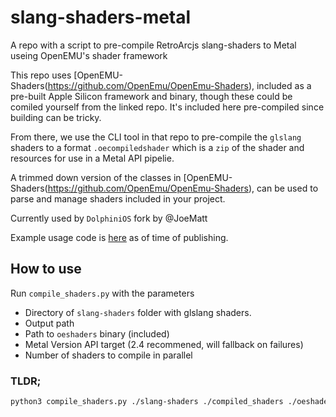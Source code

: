 # slang-shaders-metal

A repo with a script to pre-compile RetroArcjs slang-shaders to Metal useing OpenEMU's shader framework

This repo uses [OpenEMU-Shaders(https://github.com/OpenEmu/OpenEmu-Shaders), included as a pre-built Apple Silicon framework and binary, though these could be comiled yourself from the linked repo. It's included here pre-compiled since building can be tricky.

From there, we use the CLI tool in that repo to pre-compile the `glslang` shaders to a format `.oecompiledshader` which is a `zip` of the shader and resources for use in a Metal API pipelie.

A trimmed down version of the classes in [OpenEMU-Shaders(https://github.com/OpenEmu/OpenEmu-Shaders), can be used to parse and manage shaders included in your project.

Currently used by `DolphiniOS` fork by @JoeMatt

Example usage code is [here](https://github.com/Provenance-Emu/dolphin-ios-jitless/tree/brand175/master%2Bpatches/Source/iOS/App/Common/Swift/Shaders) as of time of publishing.


## How to use

Run `compile_shaders.py` with the parameters

- Directory of `slang-shaders` folder with glslang shaders.
- Output path
- Path to `oeshaders` binary (included)
- Metal Version API target (2.4 recommened, will fallback on failures)
- Number of shaders to compile in parallel


### TLDR;

```sh
python3 compile_shaders.py ./slang-shaders ./compiled_shaders ./oeshaders 2.4 8
```

